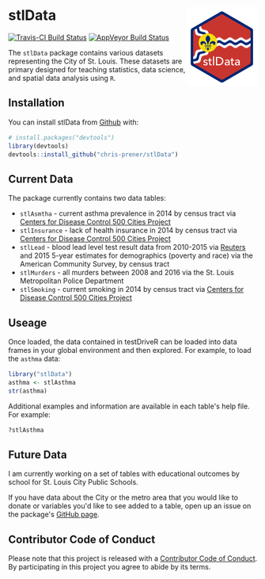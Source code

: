 
<!-- README.md is generated from README.Rmd. Please edit that file -->
stlData <img src="man/figures/logo.png" align="right" />
========================================================

[![Travis-CI Build Status](https://travis-ci.org/chris-prener/stlData.svg?branch=master)](https://travis-ci.org/chris-prener/stlData) [![AppVeyor Build Status](https://ci.appveyor.com/api/projects/status/github/chris-prener/stlData?branch=master&svg=true)](https://ci.appveyor.com/project/chris-prener/stlData)

The `stlData` package contains various datasets representing the City of St. Louis. These datasets are primary designed for teaching statistics, data science, and spatial data analysis using `R`.

Installation
------------

You can install stlData from [Github](https://github.com/chris-prener/stlData) with:

``` r
# install.packages("devtools")
library(devtools)
devtools::install_github("chris-prener/stlData")
```

Current Data
------------

The package currently contains two data tables:

-   `stlAsmtha` - current asthma prevalence in 2014 by census tract via [Centers for Disease Control 500 Cities Project](https://www.cdc.gov/500cities/)
-   `stlInsurance` - lack of health insurance in 2014 by census tract via [Centers for Disease Control 500 Cities Project](https://www.cdc.gov/500cities/)
-   `stlLead` - blood lead level test result data from 2010-2015 via [Reuters](http://www.reuters.com/investigates/special-report/usa-lead-testing/#interactive-lead) and 2015 5-year estimates for demographics (poverty and race) via the American Community Survey, by census tract
-   `stlMurders` - all murders between 2008 and 2016 via the St. Louis Metropolitan Police Department
-   `stlSmoking` - current smoking in 2014 by census tract via [Centers for Disease Control 500 Cities Project](https://www.cdc.gov/500cities/)

Useage
------

Once loaded, the data contained in testDriveR can be loaded into data frames in your global environment and then explored. For example, to load the `asthma` data:

``` r
library("stlData")
asthma <- stlAsthma
str(asthma)
```

Additional examples and information are available in each table's help file. For example:

``` r
?stlAsthma
```

Future Data
-----------

I am currently working on a set of tables with educational outcomes by school for St. Louis City Public Schools.

If you have data about the City or the metro area that you would like to donate or variables you'd like to see added to a table, open up an issue on the package's [GitHub page](http://github.com/chris-prener/stlData/issues).

Contributor Code of Conduct
---------------------------

Please note that this project is released with a [Contributor Code of Conduct](CONDUCT.md). By participating in this project you agree to abide by its terms.
